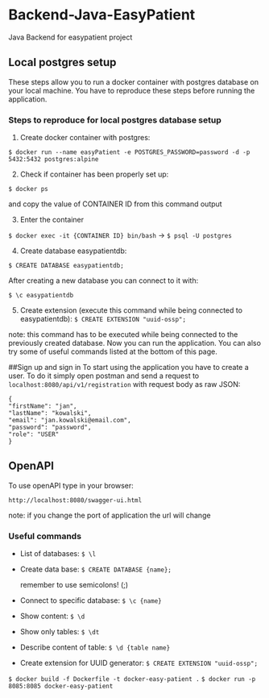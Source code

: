 # Backend-Java-EasyPatient
Java Backend for easypatient project

## Local postgres setup
These steps allow you to run a docker container with postgres database on your local machine. 
You have to reproduce these steps before running the application.

### Steps to reproduce for local postgres database setup
1) Create docker container with postgres:

`$ docker run --name easyPatient -e POSTGRES_PASSWORD=password -d -p 5432:5432 postgres:alpine`


2) Check if container has been properly set up:

`$ docker ps`

and copy the value of CONTAINER ID from this command output

3) Enter the container

`$ docker exec -it {CONTAINER ID} bin/bash` ->
`$ psql -U postgres`

4) Create database easypatientdb:

`$ CREATE DATABASE easypatientdb;`

After creating a new database you can connect to it with:

`$ \c easypatientdb`

5) Create extension (execute this command while being connected to easypatientdb):
   `$ CREATE EXTENSION "uuid-ossp";`

note: this command has to be executed while being connected to the previously created database. 
Now you can run the application. You can also try some of useful commands listed at the bottom 
of this page.

##Sign up and sign in
To start using the application you have to create a user. To do it simply open postman and send 
a request to `localhost:8080/api/v1/registration` with request body as raw JSON: 
```
{
"firstName": "jan",
"lastName": "kowalski",
"email": "jan.kowalski@email.com",
"password": "password",
"role": "USER"
}
```

## OpenAPI 
To use openAPI type in your browser:

`http://localhost:8080/swagger-ui.html`

note: if you change the port of application the url will change

### Useful commands 

- List of databases:
`$ \l`
- Create data base:
`$ CREATE DATABASE {name};`

  remember to use semicolons! (;)

- Connect to specific database:
`$ \c {name}`
- Show content:
`$ \d`
- Show only tables:
`$ \dt`
- Describe content of table:
`$ \d {table name}`
- Create extension for UUID generator:
`$ CREATE EXTENSION "uuid-ossp";`



`$ docker build -f Dockerfile -t docker-easy-patient .`
`$ docker run -p 8085:8085 docker-easy-patient`